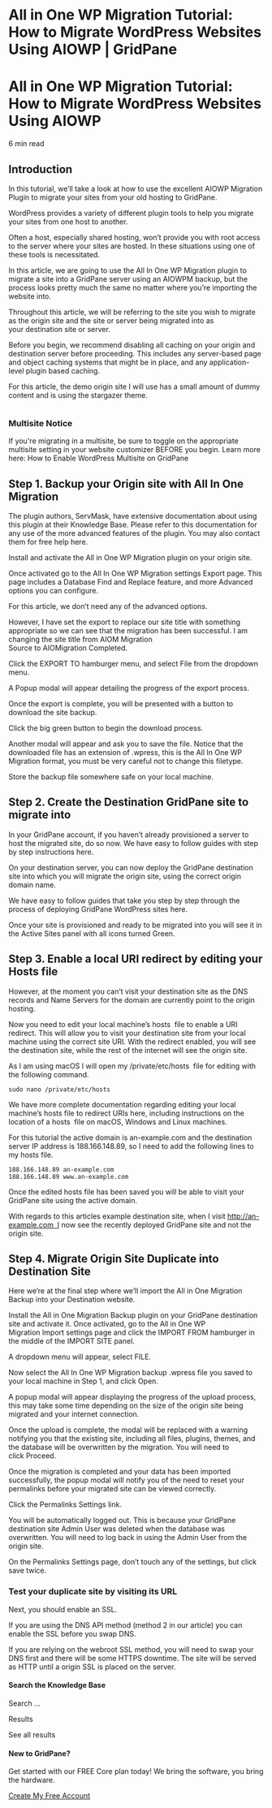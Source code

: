 # All in One WP Migration Tutorial: How to Migrate WordPress Websites Using AIOWP | GridPane

# All in One WP Migration Tutorial: How to Migrate WordPress Websites Using AIOWP

 

6 min read 

## Introduction

In this tutorial, we’ll take a look at how to use the excellent AIOWP Migration Plugin to migrate your sites from your old hosting to GridPane.

WordPress provides a variety of different plugin tools to help you migrate your sites from one host to another.

Often a host, especially shared hosting, won’t provide you with root access to the server where your sites are hosted. In these situations using one of these tools is necessitated.

In this article, we are going to use the All In One WP Migration plugin to migrate a site into a GridPane server using an AIOWPM backup, but the process looks pretty much the same no matter where you’re importing the website into.

Throughout this article, we will be referring to the site you wish to migrate as the origin site and the site or server being migrated into as your destination site or server.

Before you begin, we recommend disabling all caching on your origin and destination server before proceeding. This includes any server-based page and object caching systems that might be in place, and any application-level plugin based caching.

For this article, the demo origin site I will use has a small amount of dummy content and is using the stargazer theme.

![aiom_source.png](data:image/svg+xml,%3Csvg%20xmlns='http://www.w3.org/2000/svg'%20width='0'%20height='0'%20viewBox='0%200%200%200'%3E%3C/svg%3E) 

 

### Multisite Notice

If you're migrating in a multisite, be sure to toggle on the appropriate multisite setting in your website customizer BEFORE you begin. Learn more here:
How to Enable WordPress Multisite on GridPane

## Step 1. Backup your Origin site with All In One Migration

The plugin authors, ServMask, have extensive documentation about using this plugin at their Knowledge Base. Please refer to this documentation for any use of the more advanced features of the plugin. You may also contact them for free help here.

Install and activate the All in One WP Migration plugin on your origin site.

Once activated go to the All In One WP Migration settings Export page. This page includes a Database Find and Replace feature, and more Advanced options you can configure.

For this article, we don’t need any of the advanced options.

However, I have set the export to replace our site title with something appropriate so we can see that the migration has been successful. I am changing the site title from AIOM Migration Source to AIOMigration Completed.

Click the EXPORT TO hamburger menu, and select File from the dropdown menu.

A Popup modal will appear detailing the progress of the export process.

Once the export is complete, you will be presented with a button to download the site backup.

Click the big green button to begin the download process.

Another modal will appear and ask you to save the file. Notice that the downloaded file has an extension of .wpress, this is the All In One WP Migration format, you must be very careful not to change this filetype.

Store the backup file somewhere safe on your local machine.

 

## Step 2. Create the Destination GridPane site to migrate into

In your GridPane account, if you haven’t already provisioned a server to host the migrated site, do so now. We have easy to follow guides with step by step instructions here.

On your destination server, you can now deploy the GridPane destination site into which you will migrate the origin site, using the correct origin domain name.

We have easy to follow guides that take you step by step through the process of deploying GridPane WordPress sites here.

Once your site is provisioned and ready to be migrated into you will see it in the Active Sites panel with all icons turned Green.

 

## Step 3. Enable a local URI redirect by editing your Hosts file

However, at the moment you can’t visit your destination site as the DNS records and Name Servers for the domain are currently point to the origin hosting.

Now you need to edit your local machine’s hosts  file to enable a URI redirect. This will allow you to visit your destination site from your local machine using the correct site URI. With the redirect enabled, you will see the destination site, while the rest of the internet will see the origin site.

As I am using macOS I will open my /private/etc/hosts  file for editing with the following command.

```
sudo nano /private/etc/hosts
```

We have more complete documentation regarding editing your local machine’s hosts file to redirect URIs here, including instructions on the location of a hosts  file on macOS, Windows and Linux machines.

For this tutorial the active domain is an-example.com and the destination server IP address is 188.166.148.89, so I need to add the following lines to my hosts file.

```
188.166.148.89 an-example.com
188.166.148.89 www.an-example.com
```

Once the edited hosts file has been saved you will be able to visit your GridPane site using the active domain.

With regards to this articles example destination site, when I visit http://an-example.com  I now see the recently deployed GridPane site and not the origin site.

 

## Step 4. Migrate Origin Site Duplicate into Destination Site

Here we’re at the final step where we’ll import the All in One Migration Backup into your Destination website.

Install the All in One Migration Backup plugin on your GridPane destination site and activate it. Once activated, go to the All in One WP Migration Import settings page and click the IMPORT FROM hamburger in the middle of the IMPORT SITE panel.

A dropdown menu will appear, select FILE.

Now select the All In One WP Migration backup .wpress file you saved to your local machine in Step 1, and click Open.

A popup modal will appear displaying the progress of the upload process, this may take some time depending on the size of the origin site being migrated and your internet connection.

Once the upload is complete, the modal will be replaced with a warning notifying you that the existing site, including all files, plugins, themes, and the database will be overwritten by the migration. You will need to click Proceed.

Once the migration is completed and your data has been imported successfully, the popup modal will notify you of the need to reset your permalinks before your migrated site can be viewed correctly.

Click the Permalinks Settings link.

You will be automatically logged out. This is because your GridPane destination site Admin User was deleted when the database was overwritten. You will need to log back in using the Admin User from the origin site.

On the Permalinks Settings page, don’t touch any of the settings, but click save twice.

### Test your duplicate site by visiting its URL

Next, you should enable an SSL.

If you are using the DNS API method (method 2 in our article) you can enable the SSL before you swap DNS.

If you are relying on the webroot SSL method, you will need to swap your DNS first and there will be some HTTPS downtime. The site will be served as HTTP until a origin SSL is placed on the server.

 

 

#### Search the Knowledge Base

Search ...

 Results

See all results

#### New to GridPane?

Get started with our FREE Core plan today! We bring the software, you bring the hardware.

[Create My Free Account](https://gridpane.com/checkout/?plan=core)

